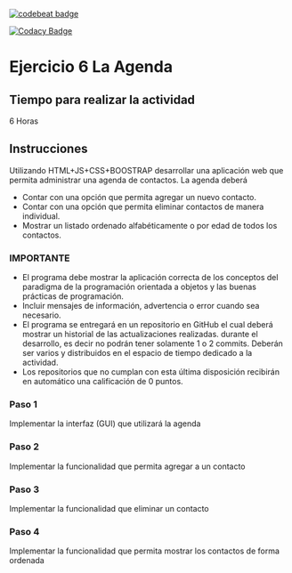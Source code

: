 [![codebeat badge](https://codebeat.co/badges/c6b90edd-517a-4628-ad44-83518df2d9d0)](https://codebeat.co/projects/github-com-poo-2019-2k-06-app-agenda-rdipipom-master)

[![Codacy Badge](https://api.codacy.com/project/badge/Grade/e18a203a5d2c4c4da7998de9e5651a87)](https://www.codacy.com/app/RDIPIPOM/06-app-agenda-RDIPIPOM?utm_source=github.com&amp;utm_medium=referral&amp;utm_content=POO-2019-2K/06-app-agenda-RDIPIPOM&amp;utm_campaign=Badge_Grade)

# Ejercicio 6 La Agenda

## Tiempo para realizar la actividad

6 Horas

## Instrucciones

Utilizando HTML+JS+CSS+BOOSTRAP desarrollar una aplicación web que permita administrar una agenda de contactos. La agenda deberá

* Contar con una opción que permita agregar un nuevo contacto.
* Contar con una opción que permita eliminar contactos de manera individual.   
* Mostrar un listado ordenado alfabéticamente o por edad de todos los contactos.

### IMPORTANTE
* El programa debe mostrar la aplicación correcta de los conceptos del paradigma de la programación orientada a objetos y las buenas prácticas de programación.
* Incluir mensajes de información, advertencia o error cuando sea necesario. 
* El programa se entregará en un repositorio en GitHub el cual deberá mostrar un historial de las actualizaciones realizadas. durante el desarrollo, es decir no podrán tener solamente 1 o 2 commits. Deberán ser varios y distribuidos en el espacio de tiempo dedicado a la actividad.
* Los repositorios que no cumplan con esta última disposición recibirán en automático una calificación de 0 puntos.


### Paso 1

Implementar la interfaz (GUI) que utilizará la agenda

### Paso 2

Implementar la funcionalidad que permita agregar a un contacto

### Paso 3

Implementar la funcionalidad que eliminar un contacto

### Paso 4

Implementar la funcionalidad que permita mostrar los contactos de forma ordenada
